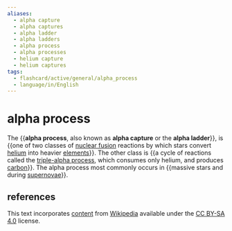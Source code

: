 ```yaml
---
aliases:
  - alpha capture
  - alpha captures
  - alpha ladder
  - alpha ladders
  - alpha process
  - alpha processes
  - helium capture
  - helium captures
tags:
  - flashcard/active/general/alpha_process
  - language/in/English
---
```


# alpha process

The {{__alpha process__, also known as __alpha capture__ or the __alpha ladder__}}, is {{one of two classes of [nuclear fusion](nuclear%20fusion.md) reactions by which stars convert [helium](helium.md) into heavier [elements](chemical%20element.md)}}. The other class is {{a cycle of reactions called the [triple-alpha process](triple-alpha%20process.md), which consumes only helium, and produces [carbon](carbon.md)}}. The alpha process most commonly occurs in {{massive stars and during [supernovae](supernova.md)}}.

## references

This text incorporates [content](https://en.wikipedia.org/wiki/alpha_process) from [Wikipedia](Wikipedia.md) available under the [CC BY-SA 4.0](https://creativecommons.org/licenses/by-sa/4.0/) license.
